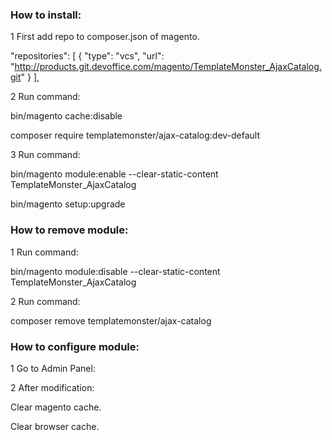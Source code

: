 ### How to install:

1 First add repo to composer.json of magento.

"repositories": [
        {
            "type": "vcs",
            "url": "http://products.git.devoffice.com/magento/TemplateMonster_AjaxCatalog.git"
        }
    ],

2 Run command:

bin/magento cache:disable

composer require templatemonster/ajax-catalog:dev-default

3 Run command:

bin/magento module:enable --clear-static-content TemplateMonster_AjaxCatalog

bin/magento setup:upgrade


### How to remove module:

1 Run command:

bin/magento module:disable --clear-static-content TemplateMonster_AjaxCatalog

2 Run command:

composer remove templatemonster/ajax-catalog



### How to configure module:

1 Go to Admin Panel:

2 After modification:

Clear magento cache.

Clear browser cache.